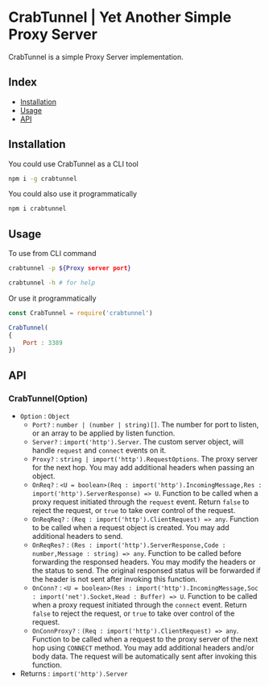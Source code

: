 # CrabTunnel | Yet Another Simple Proxy Server

CrabTunnel is a simple Proxy Server implementation.



## Index
+ [Installation](#installation)
+ [Usage](#usage)
+ [API](#api)



## Installation
You could use CrabTunnel as a CLI tool
```sh
npm i -g crabtunnel
```
You could also use it programmatically
```sh
npm i crabtunnel
```



## Usage
To use from CLI command
```sh
crabtunnel -p ${Proxy server port}

crabtunnel -h # for help
```

Or use it programmatically
```js
const CrabTunnel = require('crabtunnel')

CrabTunnel(
{
	Port : 3389
})
```



## API

### CrabTunnel(Option)
+ `Option` : `Object`
	+ `Port?` : `number | (number | string)[]`. The number for port to listen, or an array to be applied by listen function.
	+ `Server?` : `import('http').Server`. The custom server object, will handle `request` and `connect` events on it.
	+ `Proxy?` : `string | import('http').RequestOptions`. The proxy server for the next hop. You may add additional headers when passing an object.
	+ `OnReq?` : `<U = boolean>(Req : import('http').IncomingMessage,Res : import('http').ServerResponse) => U`. Function to be called when a proxy request initiated through the `request` event. Return `false` to reject the request, or `true` to take over control of the request.
	+ `OnReqReq?` : `(Req : import('http').ClientRequest) => any`. Function to be called when a request object is created. You may add additional headers to send.
	+ `OnReqRes?` : `(Res : import('http').ServerResponse,Code : number,Message : string) => any`. Function to be called before forwarding the responsed headers. You may modify the headers or the status to send. The original responsed status will be forwarded if the header is not sent after invoking this function.
	+ `OnConn?` : `<U = boolean>(Res : import('http').IncomingMessage,Soc : import('net').Socket,Head : Buffer) => U`. Function to be called when a proxy request initiated through the `connect` event. Return `false` to reject the request, or `true` to take over control of the request.
	+ `OnConnProxy?` : `(Req : import('http').ClientRequest) => any`. Function to be called when a request to the proxy server of the next hop using `CONNECT` method. You may add additional headers and/or body data. The request will be automatically sent after invoking this function.
+ Returns : `import('http').Server`
